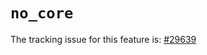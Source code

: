 # `no_core`

The tracking issue for this feature is: [#29639]

[#29639]: https://github.com/rust-lang/rust/issues/29639



